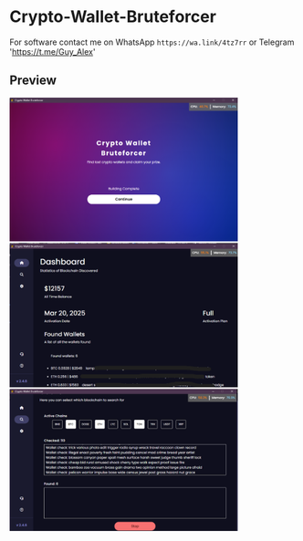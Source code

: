 # Crypto-Wallet-Bruteforcer

For software contact me on WhatsApp `https://wa.link/4tz7rr` or Telegram 'https://t.me/Guy_Alex'

## Preview
<img src="assets/preview_1.png" width="400" />
<img src="assets/preview_2.png" width="400" />
<img src="assets/preview_3.png" width="400" />
